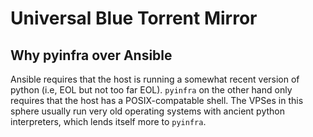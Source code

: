 # Universal Blue Torrent Mirror

## Why pyinfra over Ansible

Ansible requires that the host is running a somewhat recent version of python (i.e, EOL but not too far EOL).  `pyinfra` on the other hand only requires that the host has a POSIX-compatable shell. The VPSes in this sphere usually run very old operating systems with ancient python interpreters, which lends itself more to `pyinfra`.

